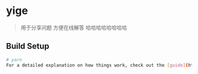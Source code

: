 # yige

> 用于分享问题 方便在线解答 哈哈哈哈哈哈哈哈

## Build Setup

``` bash
# yarn
For a detailed explanation on how things work, check out the [guide](http://vuejs-templates.github.io/webpack/) and [docs for vue-loader](http://vuejs.github.io/vue-loader).
